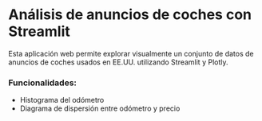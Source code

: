 # Análisis de anuncios de coches con Streamlit

Esta aplicación web permite explorar visualmente un conjunto de datos de anuncios de coches usados en EE.UU. utilizando Streamlit y Plotly.

### Funcionalidades:
- Histograma del odómetro
- Diagrama de dispersión entre odómetro y precio
